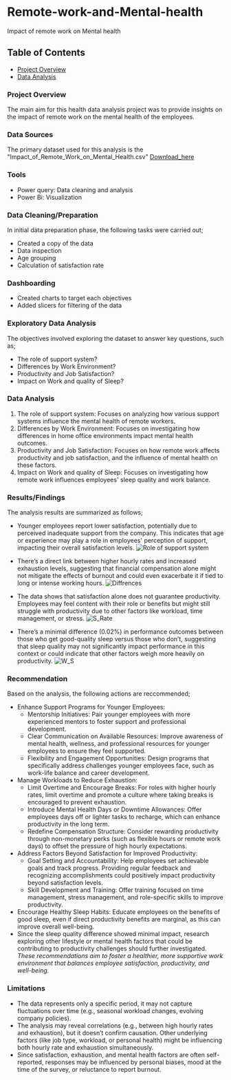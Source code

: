 # Remote-work-and-Mental-health
Impact of remote work on Mental health

## Table of Contents

- [Project Overview](#project_overview)
- [Data Analysis](#data_analysis)

### Project Overview

The main aim for this health data analysis project was to provide insights on the impact of remote work on the mental health of the employees.

### Data Sources

The primary dataset used for this analysis is the "Impact_of_Remote_Work_on_Mental_Health.csv" [Download_here](https://www.kaggle.com/datasets/waqi786/remote-work-and-mental-health/data)

### Tools

- Power query: Data cleaning and analysis
- Power Bi: Visualization

### Data Cleaning/Preparation

In initial data preparation phase, the following tasks were carried out;
- Created a copy of the data
- Data inspection
- Age grouping
- Calculation of satisfaction rate

### Dashboarding

- Created charts to target each objectives
- Added slicers for filtering of the data

### Exploratory Data Analysis

The objectives involved exploring the dataset to answer key questions, such as;
- The role of support system?
- Differences by Work Environment?
- Productivity and Job Satisfaction?
- Impact on Work and quality of Sleep?

### Data Analysis

1. The role of support system: Focuses on analyzing how various support systems influence the mental health of remote workers.
2. Differences by Work Environment: Focuses on investigating how differences in home office environments impact mental health outcomes.
3. Productivity and Job Satisfaction: Focuses on how remote work affects productivity and job satisfaction, and the influence of mental health on these factors.
3. Impact on Work and quality of Sleep: Focuses on investigating how remote work influences employees' sleep quality and work balance.

### Results/Findings

The analysis results are summarized as follows;
- Younger employees report lower satisfaction, potentially due to perceived inadequate support from the company. This indicates that age or experience may play a role in employees' perception of support, impacting their overall satisfaction levels.
![Role of support system](https://github.com/user-attachments/assets/02bb391c-68d9-4f24-9db8-9e8aa76a7752)

- There’s a direct link between higher hourly rates and increased exhaustion levels, suggesting that financial compensation alone might not mitigate the effects of burnout and could even exacerbate it if tied to long or intense working hours.
![Diffrences](https://github.com/user-attachments/assets/10643d1b-0d6e-4250-b574-be67c2e79d63)

- The data shows that satisfaction alone does not guarantee productivity. Employees may feel content with their role or benefits but might still struggle with productivity due to other factors like workload, time management, or stress.
![S_Rate](https://github.com/user-attachments/assets/575ef7a7-e46c-45fb-b724-bc5b99f0f79d)

- There’s a minimal difference (0.02%) in performance outcomes between those who get good-quality sleep versus those who don’t, suggesting that sleep quality may not significantly impact performance in this context or could indicate that other factors weigh more heavily on productivity.
![W_S](https://github.com/user-attachments/assets/5b242233-b7d2-4b64-8c38-3465af430c64)

### Recommendation

Based on the analysis, the following actions are reccommended;
- Enhance Support Programs for Younger Employees:
  - Mentorship Initiatives: Pair younger employees with more experienced mentors to foster support and professional development.
  - Clear Communication on Available Resources: Improve awareness of mental health, wellness, and professional resources for younger employees to ensure they feel supported.
  - Flexibility and Engagement Opportunities: Design programs that specifically address challenges younger employees face, such as work-life balance and career development.
- Manage Workloads to Reduce Exhaustion:
  - Limit Overtime and Encourage Breaks: For roles with higher hourly rates, limit overtime and promote a culture where taking breaks is encouraged to prevent exhaustion.
  - Introduce Mental Health Days or Downtime Allowances: Offer employees days off or lighter tasks to recharge, which can enhance productivity in the long term.
  - Redefine Compensation Structure: Consider rewarding productivity through non-monetary perks (such as flexible hours or remote work days) to offset the pressure of high hourly expectations.
- Address Factors Beyond Satisfaction for Improved Productivity:
  - Goal Setting and Accountability: Help employees set achievable goals and track progress. Providing regular feedback and recognizing accomplishments could positively impact productivity beyond satisfaction levels.
  - Skill Development and Training: Offer training focused on time management, stress management, and role-specific skills to improve productivity.
- Encourage Healthy Sleep Habits: Educate employees on the benefits of good sleep, even if direct productivity benefits are marginal, as this can improve overall well-being.
- Since the sleep quality difference showed minimal impact, research exploring other lifestyle or mental health factors that could be contributing to productivity challenges should further investigated.
*These recommendations aim to foster a healthier, more supportive work environment that balances employee satisfaction, productivity, and well-being.*

### Limitations
- The data represents only a specific period, it may not capture fluctuations over time (e.g., seasonal workload changes, evolving company policies).
- The analysis may reveal correlations (e.g., between high hourly rates and exhaustion), but it doesn’t confirm causation. Other underlying factors (like job type, workload, or personal health) might be influencing both hourly rate and exhaustion simultaneously.
- Since satisfaction, exhaustion, and mental health factors are often self-reported, responses may be influenced by personal biases, mood at the time of the survey, or reluctance to report burnout.
